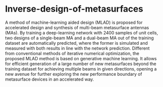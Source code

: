 # Inverse-design-of-metasurfaces
A method of machine-learning aided design (MLAD) is proposed for accelerated design and synthesis of multi-beam metasurface antennas (MAs). By training a deep-learning network with 2400 samples of unit cells, two designs of a single-beam MA and a dual-beam MA out of the training dataset are automatically predicted, where the former is simulated and measured with both results in line with the network prediction. Different from conventional methods of iterative numerical optimization, the proposed MLAD method is based on generative machine learning. It allows for efficient generation of a large number of new metasurfaces beyond the training dataset for achieving multiple beams in given directions, opening a new avenue for further exploring the new performance boundary of metasurface devices in an accelerated way.
